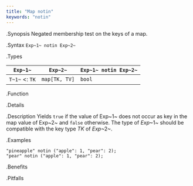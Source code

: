 ```yaml
---
title: "Map notin"
keywords: "notin"
---
```


.Synopsis
Negated membership test on the keys of a map.

.Syntax
`Exp~1~ notin Exp~2~`

.Types

| `Exp~1~`           |  `Exp~2~`         | `Exp~1~ notin Exp~2~`  |
| --- | --- | --- |
| `T~1~`  <: `TK`  |  `map[TK, TV]` | `bool`                |


.Function

.Details

.Description
Yields `true` if the value of Exp~1~ does not occur as key in the map value of Exp~2~ and `false` otherwise. 
The type of _Exp_~1~ should be compatible with the key type _TK_ of _Exp_~2~.

.Examples
```rascal-shell
"pineapple" notin ("apple": 1, "pear": 2);
"pear" notin ("apple": 1, "pear": 2);
```

.Benefits

.Pitfalls

